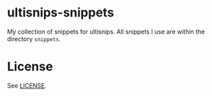 # ultisnips-snippets

My collection of snippets for ultisnips. All snippets I use are within the directory `snippets`.

# License

See [LICENSE](LICENSE).